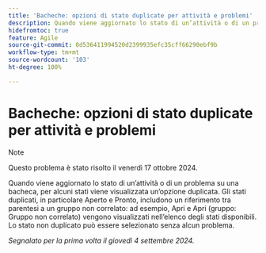 ```yaml
---
title: 'Bacheche: opzioni di stato duplicate per attività e problemi'
description: Quando viene aggiornato lo stato di un’attività o di un problema su una bacheca, per alcuni stati viene visualizzata un’opzione duplicata.
hidefromtoc: true
feature: Agile
source-git-commit: 0d536411994520d2399935efc35cff66290ebf9b
workflow-type: tm+mt
source-wordcount: '103'
ht-degree: 100%

---
```


# Bacheche: opzioni di stato duplicate per attività e problemi

>[!NOTE]
>
>Questo problema è stato risolto il venerdì 17 ottobre 2024.

Quando viene aggiornato lo stato di un’attività o di un problema su una bacheca, per alcuni stati viene visualizzata un’opzione duplicata. Gli stati duplicati, in particolare Aperto e Pronto, includono un riferimento tra parentesi a un gruppo non correlato: ad esempio, Apri e Apri (gruppo: Gruppo non correlato) vengono visualizzati nell’elenco degli stati disponibili. Lo stato non duplicato può essere selezionato senza alcun problema.

_Segnalato per la prima volta il giovedì 4 settembre 2024._
